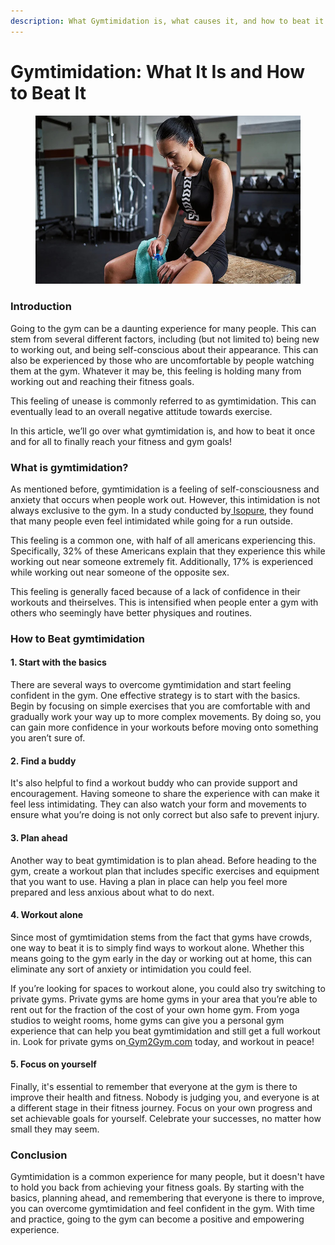 ```yaml
---
description: What Gymtimidation is, what causes it, and how to beat it once and for all!
---
```


# Gymtimidation: What It Is and How to Beat It

<figure><img src=".gitbook/assets/0 (4).jpeg" alt=""><figcaption></figcaption></figure>

### **Introduction** <a href="#_3hl3rd4k0njp" id="_3hl3rd4k0njp"></a>

Going to the gym can be a daunting experience for many people. This can stem from several different factors, including (but not limited to) being new to working out, and being self-conscious about their appearance. This can also be experienced by those who are uncomfortable by people watching them at the gym. Whatever it may be, this feeling is holding many from working out and reaching their fitness goals.

This feeling of unease is commonly referred to as gymtimidation. This can eventually lead to an overall negative attitude towards exercise.

In this article, we’ll go over what gymtimidation is, and how to beat it once and for all to finally reach your fitness and gym goals!

### **What is gymtimidation?** <a href="#_gr443ov1ximm" id="_gr443ov1ximm"></a>

As mentioned before, gymtimidation is a feeling of self-consciousness and anxiety that occurs when people work out. However, this intimidation is not always exclusive to the gym. In a study conducted by[ Isopure](http://www.theisopurecompany.com/), they found that many people even feel intimidated while going for a run outside.

This feeling is a common one, with half of all americans experiencing this. Specifically, 32% of these Americans explain that they experience this while working out near someone extremely fit. Additionally, 17% is experienced while working out near someone of the opposite sex.

This feeling is generally faced because of a lack of confidence in their workouts and theirselves. This is intensified when people enter a gym with others who seemingly have better physiques and routines.

### **How to Beat gymtimidation** <a href="#_1fnk90ak2bwz" id="_1fnk90ak2bwz"></a>

#### **1. Start with the basics** <a href="#_d5rbyfilis5x" id="_d5rbyfilis5x"></a>

There are several ways to overcome gymtimidation and start feeling confident in the gym. One effective strategy is to start with the basics. Begin by focusing on simple exercises that you are comfortable with and gradually work your way up to more complex movements. By doing so, you can gain more confidence in your workouts before moving onto something you aren’t sure of.

#### **2. Find a buddy** <a href="#_tzrim4nlqett" id="_tzrim4nlqett"></a>

It's also helpful to find a workout buddy who can provide support and encouragement. Having someone to share the experience with can make it feel less intimidating. They can also watch your form and movements to ensure what you’re doing is not only correct but also safe to prevent injury.

#### **3. Plan ahead** <a href="#_w18kw8rlek0o" id="_w18kw8rlek0o"></a>

Another way to beat gymtimidation is to plan ahead. Before heading to the gym, create a workout plan that includes specific exercises and equipment that you want to use. Having a plan in place can help you feel more prepared and less anxious about what to do next.

#### **4. Workout alone** <a href="#_ho988kubid7g" id="_ho988kubid7g"></a>

Since most of gymtimidation stems from the fact that gyms have crowds, one way to beat it is to simply find ways to workout alone. Whether this means going to the gym early in the day or working out at home, this can eliminate any sort of anxiety or intimidation you could feel.

If you’re looking for spaces to workout alone, you could also try switching to private gyms. Private gyms are home gyms in your area that you’re able to rent out for the fraction of the cost of your own home gym. From yoga studios to weight rooms, home gyms can give you a personal gym experience that can help you beat gymtimidation and still get a full workout in. Look for private gyms on[ Gym2Gym.com](http://gym2gym.com/) today, and workout in peace!

#### **5. Focus on yourself** <a href="#_8ljnt4b3bgvt" id="_8ljnt4b3bgvt"></a>

Finally, it's essential to remember that everyone at the gym is there to improve their health and fitness. Nobody is judging you, and everyone is at a different stage in their fitness journey. Focus on your own progress and set achievable goals for yourself. Celebrate your successes, no matter how small they may seem.

### **Conclusion** <a href="#_omlaoavvzciu" id="_omlaoavvzciu"></a>

Gymtimidation is a common experience for many people, but it doesn't have to hold you back from achieving your fitness goals. By starting with the basics, planning ahead, and remembering that everyone is there to improve, you can overcome gymtimidation and feel confident in the gym. With time and practice, going to the gym can become a positive and empowering experience.
